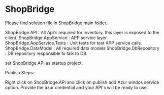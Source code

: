 # ShopBridge

Please find solution file in ShopBridge main folder.

ShopBridge.API : All Api's required for inventory. this layer is exposed to the client.
ShopBridge.AppService : APP service layer
ShopBridge.AppService.Tests : Unit tests for test APP service calls.
ShopBridge.DataModel : All required data models
ShopBridge.DbRepository : DB repository responsible to talk to DB.

set ShopBridge.API as startup project.

Publish Steps:

Right click on ShopBridge.API and click on publish add Azur windos service option. Provide the azur credential and your API's will be ready to use.
